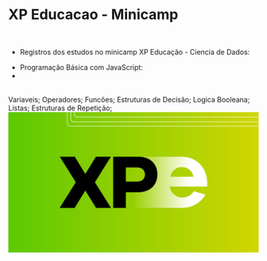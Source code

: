 # XP Educacao -  Minicamp

<br>

* Registros dos estudos no minicamp XP Educação - Ciencia de Dados:
  
- Programação Básica com JavaScript:
- 
<br>
    Variaveis;
    Operadores;
    Funcões;
    Estruturas de Decisão;
    Logica Booleana;
    Listas;
    Estruturas de Repetição;


<br>




<img src="/img/img.png" alt="My cool logo"/>


